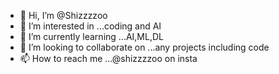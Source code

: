 - 👋 Hi, I’m @Shizzzzoo
- 👀 I’m interested in ...coding and AI
- 🌱 I’m currently learning ...AI,ML,DL
- 💞️ I’m looking to collaborate on ...any projects including code 
- 📫 How to reach me ...@shizzzzoo on insta



<!---
Shizzzzoo/Shizzzzoo is a ✨ special ✨ repository because its `README.md` (this file) appears on your GitHub profile.
You can click the Preview link to take a look at your changes.
--->
